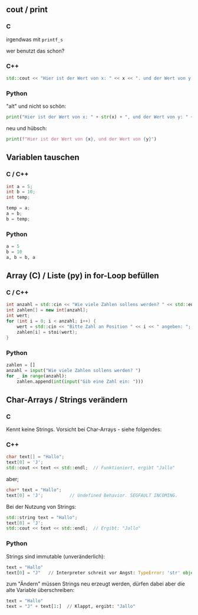 ## cout / print

### C

irgendwas mit ```printf_s```

wer benutzt das schon?

### C++
```cpp
std::cout << "Hier ist der Wert von x: " << x << ". und der Wert von y: " << y << std::endl;
```

### Python

"alt" und nicht so schön:

```python
print("Hier ist der Wert von x: " + str(x) + ", und der Wert von y: " + str(y))
```

neu und hübsch:

```python
print(f"Hier ist der Wert von {x}, und der Wert von {y}")
```

## Variablen tauschen

### C / C++

```cpp
int a = 5;
int b = 10;
int temp;

temp = a;
a = b;
b = temp;
```

### Python
```python
a = 5
b = 10
a, b = b, a
```



## Array (C) / Liste (py) in for-Loop befüllen

### C / C++

```cpp
int anzahl = std::cin << "Wie viele Zahlen sollens werden? " << std::endl;
int zahlen[] = new int[anzahl];
int wert;
for (int i = 0; i < anzahl; i++) {
    wert = std::cin << "Bitte Zahl an Position " << i << " angeben: ";
    zahlen[i] = stoi(wert);
}
```
### Python
```python
zahlen = []
anzahl = input("Wie viele Zahlen sollens werden? ")
for _ in range(anzahl):
    zahlen.append(int(input("Gib eine Zahl ein: ")))
```

## Char-Arrays / Strings verändern

### C

Kennt keine Strings. Vorsicht bei Char-Arrays - siehe folgendes:

### C++

```cpp
char text[] = "Hallo";
text[0] = 'J';  
std::cout << text << std::endl;  // Funktioniert, ergibt "Jallo"
```

aber;

```cpp
char* text = "Hallo";
text[0] = 'J';          // Undefined Behavior. SEGFAULT INCOMING.
```

Bei der Nutzung von Strings:

```cpp
std::string text = "Hallo";
text[0] = 'J'; 
std::cout << text << std::endl;  // Ergibt: "Jallo"
```

### Python

Strings sind immutable (unveränderlich):

```python
text = "Hallo"
text[0] = "J"   // Interpreter schreit vor Angst: TypeError: 'str' object does not support item assignment
```

zum "Ändern" müssen Strings neu erzeugt werden, dürfen dabei aber die alte Variable überschreiben:

```python
text = "Hallo"
text = "J" + text[1:]  // Klappt, ergibt: "Jallo"
```
